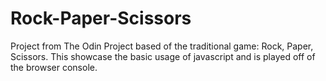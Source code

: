 # Rock-Paper-Scissors

Project from The Odin Project based of the traditional game: Rock, Paper, Scissors. This showcase the basic usage of javascript and is played off of the browser console.
